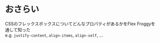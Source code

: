 # おさらい

CSSのフレックスボックスについてどんなプロパティがあるかをFlex Froggyを通して知った  
e.g. `justify-content`, `align-items`, `align-self`, ...

